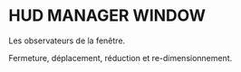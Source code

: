 # HUD MANAGER WINDOW

Les observateurs de la fenêtre.

Fermeture, déplacement, réduction et re-dimensionnement.